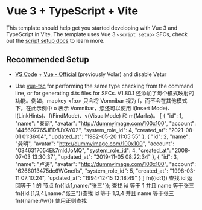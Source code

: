 # Vue 3 + TypeScript + Vite

This template should help get you started developing with Vue 3 and TypeScript in Vite. The template uses Vue 3 `<script setup>` SFCs, check out the [script setup docs](https://v3.vuejs.org/api/sfc-script-setup.html#sfc-script-setup) to learn more.

## Recommended Setup

- [VS Code](https://code.visualstudio.com/) + [Vue - Official](https://marketplace.visualstudio.com/items?itemName=Vue.volar) (previously Volar) and disable Vetur

- Use [vue-tsc](https://github.com/vuejs/language-tools/tree/master/packages/tsc) for performing the same type checking from the command line, or for generating d.ts files for SFCs.
  V1.80.1 还添加了每个模式映射的功能。例如，mapkey <f:o> <f2>只会将 Vomnibar 视为 f，<f2>而不会在其他模式下。在此示例中 o 表示 Vomnibar，您还可以使用 i(Insert Mode)、l(LinkHints)、f(FindMode)、v(VisualMode) 和 m(Marks)。
  [
  {
  "id": 1,
  "name": "秦丽",
  "avatar": "http://dummyimage.com/100x100",
  "account": "445697765JEDfUYAY02",
  "system_role_id": 4,
  "created_at": "2021-08-01 01:36:04",
  "updated_at": "1982-05-20 11:05:55"
  },
  {
  "id": 2,
  "name": "龚明",
  "avatar": "http://dummyimage.com/100x100",
  "account": "0346317054Ek7mldJoMQ",
  "system_role_id": 4,
  "created_at": "2008-07-03 13:30:37",
  "updated_at": "2019-11-05 08:22:34"
  },
  {
  "id": 3,
  "name": "卢涛",
  "avatar": "http://dummyimage.com/100x100",
  "account": "6266013475dc6WGnefls",
  "system_role_id": 5,
  "created_at": "1998-03-11 07:10:24",
  "updated_at": "1994-12-15 12:18:49"
  }
  ]
  fn({id:1}) 查找 id 返回等于 1 的 节点
  fn({id:1,name:"张三"}); 查找 id 等于 1 并且 name 等于张三
  fn({id:[1,3,4],name:"张三"})查找 id 等于 1,3,4 并且 name 等于张三
  fn({name:/\w/}) 使用正则查找
